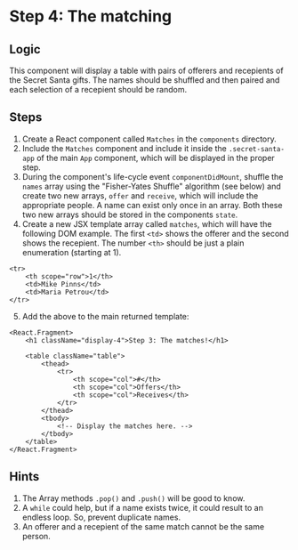 # Step 4: The matching

## Logic

This component will display a table with pairs of offerers and recepients of the Secret Santa gifts. The names should be shuffled and then paired and each selection of a recepient should be random.

## Steps

1. Create a React component called `Matches` in the `components` directory.
2. Include the `Matches` component and include it inside the `.secret-santa-app` of the main `App` component, which will be displayed in the proper step.
3. During the component's life-cycle event `componentDidMount`, shuffle the `names` array using the "Fisher-Yates Shuffle" algorithm (see below) and create two new arrays, `offer` and `receive`, which will include the appropriate people. A name can exist only once in an array. Both these two new arrays should be stored in the components `state`.
4. Create a new JSX template array called `matches`, which will have the following DOM example. The first `<td>` shows the offerer and the second shows the recepient. The number `<th>` should be just a plain enumeration (starting at 1).

```
<tr>
    <th scope="row">1</th>
    <td>Mike Pinns</td>
    <td>Maria Petrou</td>
</tr>
```

5. Add the above to the main returned template:

```
<React.Fragment>
    <h1 className="display-4">Step 3: The matches!</h1>

    <table className="table">
        <thead>
            <tr>
                <th scope="col">#</th>
                <th scope="col">Offers</th>
                <th scope="col">Receives</th>
            </tr>
        </thead>
        <tbody>
            <!-- Display the matches here. -->
        </tbody>
    </table>
</React.Fragment>
```

## Hints

1. The Array methods `.pop()` and `.push()` will be good to know.
2. A `while` could help, but if a name exists twice, it could result to an endless loop. So, prevent duplicate names.
3. An offerer and a recepient of the same match cannot be the same person.